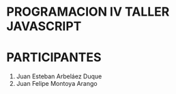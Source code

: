 # PROGRAMACION IV TALLER JAVASCRIPT 

# PARTICIPANTES
1. Juan Esteban Arbeláez Duque
2. Juan Felipe Montoya Arango